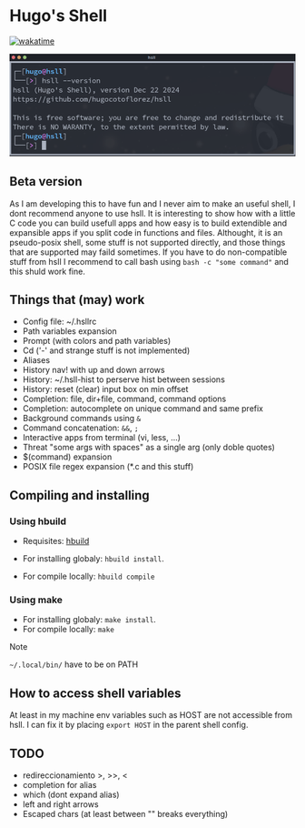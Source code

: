 # Hugo's Shell
[![wakatime](https://wakatime.com/badge/user/2a7b4567-ab1f-4fb2-98ff-2b3fdbf94654/project/2aefd20c-7c80-4fe5-8523-e054068cd784.svg)](https://wakatime.com/badge/user/2a7b4567-ab1f-4fb2-98ff-2b3fdbf94654/project/2aefd20c-7c80-4fe5-8523-e054068cd784)

![Image](./images/version.png)

## Beta version

As I am developing this to have fun and I never aim to make an
useful shell, I dont recommend anyone to use hsll. It is interesting to
show how with a little C code you can build usefull apps and how easy is
to build extendible and expansible apps if you split code in functions and
files. Althought, it is an pseudo-posix shell, some stuff is not supported
directly, and those things that are supported may faild sometimes.
If you have to do non-compatible stuff from hsll I recommend to call
bash using `bash -c "some command"` and this shuld work fine.

## Things that (may) work

- Config file: ~/.hsllrc
- Path variables expansion
- Prompt (with colors and path variables)
- Cd ('-' and strange stuff is not implemented)
- Aliases
- History nav! with up and down arrows
- History: ~/.hsll-hist to perserve hist between sessions
- History: reset (clear) input box on min offset
- Completion: file, dir+file, command, command options
- Completion: autocomplete on unique command and same prefix
- Background commands using `&`
- Command concatenation: `&&`, `;`
- Interactive apps from terminal (vi, less, ...)
- Threat "some args with spaces" as a single arg (only doble quotes)
- $(command) expansion
- POSIX file regex expansion (*.c and this stuff)

## Compiling and installing

### Using hbuild

- Requisites: [hbuild](https://github.com/hugocotoflorez/hbuild)

- For installing globaly: `hbuild install`.
- For compile locally: `hbuild compile`

### Using make

- For installing globaly: `make install`.
- For compile locally: `make`

> [!NOTE]
> `~/.local/bin/` have to be on PATH

## How to access shell variables

At least in my machine env variables such as HOST
are not accessible from hsll. I can fix it by
placing `export HOST` in the parent shell config.

## TODO

- redireccionamiento >, >>, <
- completion for alias
- which (dont expand alias)
- left and right arrows
- Escaped chars (at least between "" breaks everything)

